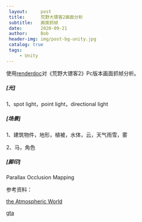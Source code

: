 ```yaml
---
 layout:     post
 title:      荒野大镖客2画面分析
 subtitle:   画面抓帧
 date:       2020-09-21
 author:     Bob
 header-img: img/post-bg-unity.jpg
 catalog: true
 tags:
     - Unity
---
```



使用[renderdoc](https://renderdoc.org/)对《荒野大镖客2》Pc版本画面抓帧分析。

##### [光]

1、spot light，point light，directional light

##### [场景]

1、建筑物件，地形，植被，水体，云，天气雨雪，雾

2、马，角色

##### [脚印]

Parallax Occlusion Mapping 



参考资料：

[the Atmospheric World](https://advances.realtimerendering.com/s2019/index.htm)

[gta](https://www.adriancourreges.com/blog/2015/11/02/gta-v-graphics-study/)


